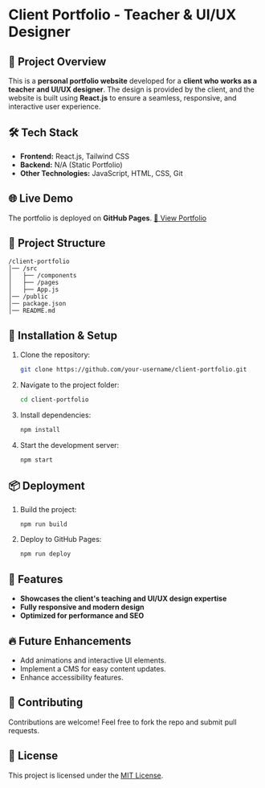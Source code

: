 # Client Portfolio - Teacher & UI/UX Designer

## 🚀 Project Overview
This is a **personal portfolio website** developed for a **client who works as a teacher and UI/UX designer**. The design is provided by the client, and the website is built using **React.js** to ensure a seamless, responsive, and interactive user experience.

## 🛠️ Tech Stack
- **Frontend:** React.js, Tailwind CSS
- **Backend:** N/A (Static Portfolio)
- **Other Technologies:** JavaScript, HTML, CSS, Git

## 🌐 Live Demo
The portfolio is deployed on **GitHub Pages**.
[🔗 View Portfolio](your-github-pages-link)

## 📂 Project Structure
```
/client-portfolio
│── /src
│   ├── /components
│   ├── /pages
│   ├── App.js
│── /public
│── package.json
│── README.md
```

## 🚀 Installation & Setup
1. Clone the repository:
   ```bash
   git clone https://github.com/your-username/client-portfolio.git
   ```
2. Navigate to the project folder:
   ```bash
   cd client-portfolio
   ```
3. Install dependencies:
   ```bash
   npm install
   ```
4. Start the development server:
   ```bash
   npm start
   ```

## 📦 Deployment
1. Build the project:
   ```bash
   npm run build
   ```
2. Deploy to GitHub Pages:
   ```bash
   npm run deploy
   ```

## 🎯 Features
- **Showcases the client's teaching and UI/UX design expertise**
- **Fully responsive and modern design**
- **Optimized for performance and SEO**

## 🔥 Future Enhancements
- Add animations and interactive UI elements.
- Implement a CMS for easy content updates.
- Enhance accessibility features.

## 🤝 Contributing
Contributions are welcome! Feel free to fork the repo and submit pull requests.

## 📜 License
This project is licensed under the [MIT License](LICENSE).

